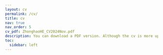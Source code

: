 ```yaml
---
layout: cv
permalink: /cv/
title: cv
nav: true
nav_order: 5
cv_pdf: ZhonghaoHE_CV2024Nov.pdf
description: You can download a PDF version. Although the cv is more updated on this website. I intend to disclose the whole journey of mine here, however it may look winding and strange to others. I want to build, one honest work a time, and then one item in this page. In the end it's life worth living.
toc:
  sidebar: left
---
```

